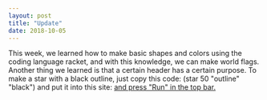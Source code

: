 ```yaml
---
layout: post
title: "Update"
date: 2018-10-05
---
```


This week, we learned how to make basic shapes and colors using the coding language racket, and with this knowledge, we can make world flags. Another thing we learned is that a certain header has a certain purpose. To make a star with a black outline, just copy this code: (star 50 "outline" "black") and put it into this site: <a href="https://www.wescheme.org/openEditor"> and press "Run" in the top bar.
